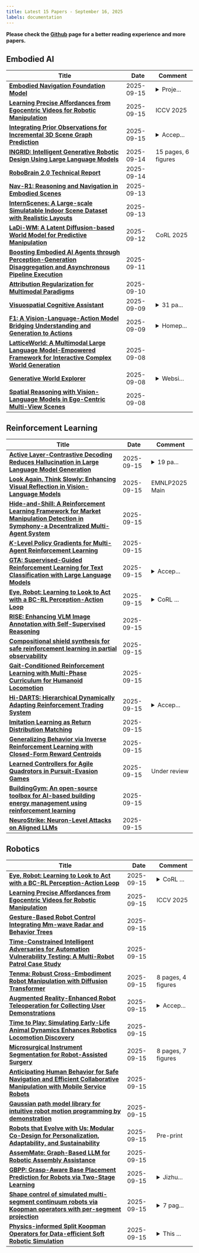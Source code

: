 ```yaml
---
title: Latest 15 Papers - September 16, 2025
labels: documentation
---
```

**Please check the [Github](https://github.com/zezhishao/MTS_Daily_ArXiv) page for a better reading experience and more papers.**

## Embodied AI
| **Title** | **Date** | **Comment** |
| --- | --- | --- |
| **[Embodied Navigation Foundation Model](http://arxiv.org/abs/2509.12129v1)** | 2025-09-15 | <details><summary>Proje...</summary><p>Project Page: https://pku-epic.github.io/NavFoM-Web/</p></details> |
| **[Learning Precise Affordances from Egocentric Videos for Robotic Manipulation](http://arxiv.org/abs/2408.10123v2)** | 2025-09-15 | ICCV 2025 |
| **[Integrating Prior Observations for Incremental 3D Scene Graph Prediction](http://arxiv.org/abs/2509.11895v1)** | 2025-09-15 | <details><summary>Accep...</summary><p>Accepted at 24th International Conference on Machine Learning and Applications (ICMLA'25)</p></details> |
| **[INGRID: Intelligent Generative Robotic Design Using Large Language Models](http://arxiv.org/abs/2509.03842v2)** | 2025-09-14 | 15 pages, 6 figures |
| **[RoboBrain 2.0 Technical Report](http://arxiv.org/abs/2507.02029v5)** | 2025-09-14 |  |
| **[Nav-R1: Reasoning and Navigation in Embodied Scenes](http://arxiv.org/abs/2509.10884v1)** | 2025-09-13 |  |
| **[InternScenes: A Large-scale Simulatable Indoor Scene Dataset with Realistic Layouts](http://arxiv.org/abs/2509.10813v1)** | 2025-09-13 |  |
| **[LaDi-WM: A Latent Diffusion-based World Model for Predictive Manipulation](http://arxiv.org/abs/2505.11528v6)** | 2025-09-12 | CoRL 2025 |
| **[Boosting Embodied AI Agents through Perception-Generation Disaggregation and Asynchronous Pipeline Execution](http://arxiv.org/abs/2509.09560v1)** | 2025-09-11 |  |
| **[Attribution Regularization for Multimodal Paradigms](http://arxiv.org/abs/2404.02359v3)** | 2025-09-10 |  |
| **[Visuospatial Cognitive Assistant](http://arxiv.org/abs/2505.12312v4)** | 2025-09-09 | <details><summary>31 pa...</summary><p>31 pages, 10 figures, 6 tables</p></details> |
| **[F1: A Vision-Language-Action Model Bridging Understanding and Generation to Actions](http://arxiv.org/abs/2509.06951v2)** | 2025-09-09 | <details><summary>Homep...</summary><p>Homepage: https://aopolin-lv.github.io/F1-VLA/</p></details> |
| **[LatticeWorld: A Multimodal Large Language Model-Empowered Framework for Interactive Complex World Generation](http://arxiv.org/abs/2509.05263v2)** | 2025-09-08 |  |
| **[Generative World Explorer](http://arxiv.org/abs/2411.11844v3)** | 2025-09-08 | <details><summary>Websi...</summary><p>Website: generative-world-explorer.github.io</p></details> |
| **[Spatial Reasoning with Vision-Language Models in Ego-Centric Multi-View Scenes](http://arxiv.org/abs/2509.06266v1)** | 2025-09-08 |  |

## Reinforcement Learning
| **Title** | **Date** | **Comment** |
| --- | --- | --- |
| **[Active Layer-Contrastive Decoding Reduces Hallucination in Large Language Model Generation](http://arxiv.org/abs/2505.23657v3)** | 2025-09-15 | <details><summary>19 pa...</summary><p>19 pages, 3 figures, EMNLP 2025</p></details> |
| **[Look Again, Think Slowly: Enhancing Visual Reflection in Vision-Language Models](http://arxiv.org/abs/2509.12132v1)** | 2025-09-15 | EMNLP2025 Main |
| **[Hide-and-Shill: A Reinforcement Learning Framework for Market Manipulation Detection in Symphony-a Decentralized Multi-Agent System](http://arxiv.org/abs/2507.09179v2)** | 2025-09-15 |  |
| **[$K$-Level Policy Gradients for Multi-Agent Reinforcement Learning](http://arxiv.org/abs/2509.12117v1)** | 2025-09-15 |  |
| **[GTA: Supervised-Guided Reinforcement Learning for Text Classification with Large Language Models](http://arxiv.org/abs/2509.12108v1)** | 2025-09-15 | <details><summary>Accep...</summary><p>Accepted at EMNLP 2025</p></details> |
| **[Eye, Robot: Learning to Look to Act with a BC-RL Perception-Action Loop](http://arxiv.org/abs/2506.10968v2)** | 2025-09-15 | <details><summary>CoRL ...</summary><p>CoRL 2025, project page: https://www.eyerobot.net/</p></details> |
| **[RISE: Enhancing VLM Image Annotation with Self-Supervised Reasoning](http://arxiv.org/abs/2508.13229v3)** | 2025-09-15 |  |
| **[Compositional shield synthesis for safe reinforcement learning in partial observability](http://arxiv.org/abs/2509.12085v1)** | 2025-09-15 |  |
| **[Gait-Conditioned Reinforcement Learning with Multi-Phase Curriculum for Humanoid Locomotion](http://arxiv.org/abs/2505.20619v3)** | 2025-09-15 |  |
| **[Hi-DARTS: Hierarchical Dynamically Adapting Reinforcement Trading System](http://arxiv.org/abs/2509.12048v1)** | 2025-09-15 | <details><summary>Accep...</summary><p>Accepted paper at International Conference on ICT Convergence 2025</p></details> |
| **[Imitation Learning as Return Distribution Matching](http://arxiv.org/abs/2509.12026v1)** | 2025-09-15 |  |
| **[Generalizing Behavior via Inverse Reinforcement Learning with Closed-Form Reward Centroids](http://arxiv.org/abs/2509.12010v1)** | 2025-09-15 |  |
| **[Learned Controllers for Agile Quadrotors in Pursuit-Evasion Games](http://arxiv.org/abs/2506.02849v2)** | 2025-09-15 | Under review |
| **[BuildingGym: An open-source toolbox for AI-based building energy management using reinforcement learning](http://arxiv.org/abs/2509.11922v1)** | 2025-09-15 |  |
| **[NeuroStrike: Neuron-Level Attacks on Aligned LLMs](http://arxiv.org/abs/2509.11864v1)** | 2025-09-15 |  |

## Robotics
| **Title** | **Date** | **Comment** |
| --- | --- | --- |
| **[Eye, Robot: Learning to Look to Act with a BC-RL Perception-Action Loop](http://arxiv.org/abs/2506.10968v2)** | 2025-09-15 | <details><summary>CoRL ...</summary><p>CoRL 2025, project page: https://www.eyerobot.net/</p></details> |
| **[Learning Precise Affordances from Egocentric Videos for Robotic Manipulation](http://arxiv.org/abs/2408.10123v2)** | 2025-09-15 | ICCV 2025 |
| **[Gesture-Based Robot Control Integrating Mm-wave Radar and Behavior Trees](http://arxiv.org/abs/2509.12008v1)** | 2025-09-15 |  |
| **[Time-Constrained Intelligent Adversaries for Automation Vulnerability Testing: A Multi-Robot Patrol Case Study](http://arxiv.org/abs/2509.11971v1)** | 2025-09-15 |  |
| **[Tenma: Robust Cross-Embodiment Robot Manipulation with Diffusion Transformer](http://arxiv.org/abs/2509.11865v1)** | 2025-09-15 | 8 pages, 4 figures |
| **[Augmented Reality-Enhanced Robot Teleoperation for Collecting User Demonstrations](http://arxiv.org/abs/2509.11783v1)** | 2025-09-15 | <details><summary>Accep...</summary><p>Accepted by 2025 8th International Conference on Robotics, Control and Automation Engineering (RCAE 2025)</p></details> |
| **[Time to Play: Simulating Early-Life Animal Dynamics Enhances Robotics Locomotion Discovery](http://arxiv.org/abs/2509.11755v1)** | 2025-09-15 |  |
| **[Microsurgical Instrument Segmentation for Robot-Assisted Surgery](http://arxiv.org/abs/2509.11727v1)** | 2025-09-15 | 8 pages, 7 figures |
| **[Anticipating Human Behavior for Safe Navigation and Efficient Collaborative Manipulation with Mobile Service Robots](http://arxiv.org/abs/2410.05015v2)** | 2025-09-15 |  |
| **[Gaussian path model library for intuitive robot motion programming by demonstration](http://arxiv.org/abs/2509.10007v2)** | 2025-09-15 |  |
| **[Robots that Evolve with Us: Modular Co-Design for Personalization, Adaptability, and Sustainability](http://arxiv.org/abs/2509.11622v1)** | 2025-09-15 | Pre-print |
| **[AssemMate: Graph-Based LLM for Robotic Assembly Assistance](http://arxiv.org/abs/2509.11617v1)** | 2025-09-15 |  |
| **[GBPP: Grasp-Aware Base Placement Prediction for Robots via Two-Stage Learning](http://arxiv.org/abs/2509.11594v1)** | 2025-09-15 | <details><summary>Jizhu...</summary><p>Jizhuo Chen and Diwen Liu contributed equally</p></details> |
| **[Shape control of simulated multi-segment continuum robots via Koopman operators with per-segment projection](http://arxiv.org/abs/2509.11567v1)** | 2025-09-15 | <details><summary>7 pag...</summary><p>7 pages (+2 pages of references), 8 figures</p></details> |
| **[Physics-informed Split Koopman Operators for Data-efficient Soft Robotic Simulation](http://arxiv.org/abs/2502.00162v2)** | 2025-09-15 | <details><summary>This ...</summary><p>This work has been submitted and accepted to ICRA 2025. Please see https://ieeexplore.ieee.org/document/11127545</p></details> |


